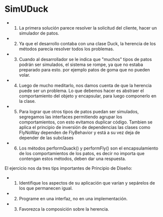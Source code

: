 # SimUDuck

- 1. La primera solución parece resolver la solicitud del cliente, hacer un simulador de patos.

- 2. Ya que el desarrollo contaba con una clase Duck, la herencia de los métodos parecía resolver todos los problemas.

- 3. Cuando al desarrollador se le indica que "muchos" tipos de patos podrán ser simulados, el sistema se rompe, ya que no estaba preparado para esto. por ejemplo patos de goma que no pueden volar.

- 4. Luego de mucho meditarlo, nos damos cuenta de que la herencia puede ser un problema. Lo que debemos hacer es abstraer el comportamiento del objeto y encapsular, para luego componerlo en la clase.

- 5. Para lograr que otros tipos de patos puedan ser simulados, segregamos las interfaces permitiendo agrupar los comportamientos, con esto evitamos duplicar código. Tambien se aplica el principio de inversión de dependencias las clases como FlyNoWay dependen de FlyBehavior y está a su vez deja de depender de las subclases

- 6. Los métodos performQuack() y performFly() son el encapsulamiento de los comportamientos de los patos, es decir no importa que contengan estos métodos, deben dar una respuesta.

El ejercicio nos da tres tips importantes de Principio de Diseño:
- 1. Identifique los aspectos de su aplicación que varían y sepárelos de los que permanecen igual.
- 2. Programe en una interfaz, no en una implementación.
- 3. Favorezca la composición sobre la herencia.

